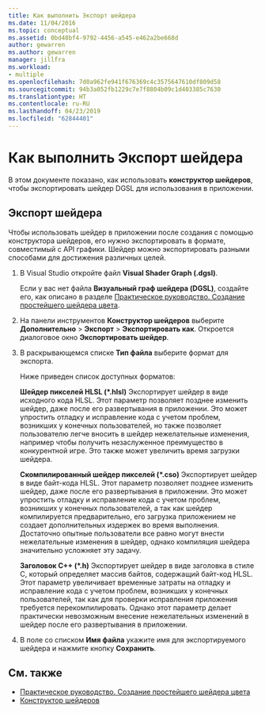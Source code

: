 ```yaml
---
title: Как выполнить Экспорт шейдера
ms.date: 11/04/2016
ms.topic: conceptual
ms.assetid: 0bd48bf4-9792-4456-a545-e462a2be668d
author: gewarren
ms.author: gewarren
manager: jillfra
ms.workload:
- multiple
ms.openlocfilehash: 7d0a962fe941f676369c4c3575647610df809d58
ms.sourcegitcommit: 94b3a052fb1229c7e7f8804b09c1d403385c7630
ms.translationtype: HT
ms.contentlocale: ru-RU
ms.lasthandoff: 04/23/2019
ms.locfileid: "62844401"
---
```

# <a name="how-to-export-a-shader"></a>Как выполнить Экспорт шейдера

В этом документе показано, как использовать **конструктор шейдеров**, чтобы экспортировать шейдер DGSL для использования в приложении.

## <a name="export-a-shader"></a>Экспорт шейдера

Чтобы использовать шейдер в приложении после создания с помощью конструктора шейдеров, его нужно экспортировать в формате, совместимый с API графики. Шейдер можно экспортировать разными способами для достижения различных целей.

1. В Visual Studio откройте файл **Visual Shader Graph (.dgsl)**.

     Если у вас нет файла **Визуальный граф шейдера (DGSL)**, создайте его, как описано в разделе [Практическое руководство. Создание простейшего шейдера цвета](../designers/how-to-create-a-basic-color-shader.md).

2. На панели инструментов **Конструктор шейдеров** выберите **Дополнительно** > **Экспорт** > **Экспортировать как**. Откроется диалоговое окно **Экспортировать шейдер**.

3. В раскрывающемся списке **Тип файла** выберите формат для экспорта.

     Ниже приведен список доступных форматов:

     **Шейдер пикселей HLSL (\*.hlsl)** Экспортирует шейдер в виде исходного кода HLSL. Этот параметр позволяет позднее изменить шейдер, даже после его развертывания в приложении. Это может упростить отладку и исправление кода с учетом проблем, возникших у конечных пользователей, но также позволяет пользователю легче вносить в шейдер нежелательные изменения, например чтобы получить незаслуженное преимущество в конкурентной игре. Это также может увеличить время загрузки шейдера.

     **Скомпилированный шейдер пикселей (\*.cso)** Экспортирует шейдер в виде байт-кода HLSL. Этот параметр позволяет позднее изменить шейдер, даже после его развертывания в приложении. Это может упростить отладку и исправление кода с учетом проблем, возникших у конечных пользователей, а так как шейдер компилируется предварительно, его загрузка приложением не создает дополнительных издержек во время выполнения. Достаточно опытные пользователи все равно могут внести нежелательные изменения в шейдер, однако компиляция шейдера значительно усложняет эту задачу.

     **Заголовок C++ (\*.h)** Экспортирует шейдер в виде заголовка в стиле C, который определяет массив байтов, содержащий байт-код HLSL. Этот параметр увеличивает временные затраты на отладку и исправление кода с учетом проблем, возникших у конечных пользователей, так как для проверки исправления приложения требуется перекомпилировать. Однако этот параметр делает практически невозможным внесение нежелательных изменений в шейдер после его развертывания в приложении.

4. В поле со списком **Имя файла** укажите имя для экспортируемого шейдера и нажмите кнопку **Сохранить**.

## <a name="see-also"></a>См. также

- [Практическое руководство. Создание простейшего шейдера цвета](../designers/how-to-create-a-basic-color-shader.md)
- [Конструктор шейдеров](../designers/shader-designer.md)